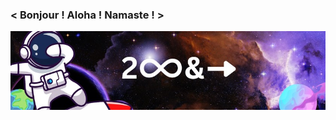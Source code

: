 ### < Bonjour ! Aloha ! Namaste ! >
<img src= "https://github.com/ShivendraPratapSinghPatel/ShivendraPratapSinghPatel/blob/main/1668320508156.jpg" alt="banner that says Sarah hart Landolt - software developer, artist, designer">
<!--
**ShivendraPratapSinghPatel/ShivendraPratapSinghPatel** is a ✨ _special_ ✨ repository because its `README.md` (this file) appears on your GitHub profile.

Here are some ideas to get you started:

- 🔭 I’m currently working on ...
- 🌱 I’m currently learning ...
- 👯 I’m looking to collaborate on ...
- 🤔 I’m looking for help with ...
- 💬 Ask me about ...
- 📫 How to reach me: ...
- 😄 Pronouns: ...
- ⚡ Fun fact: ...
-->
